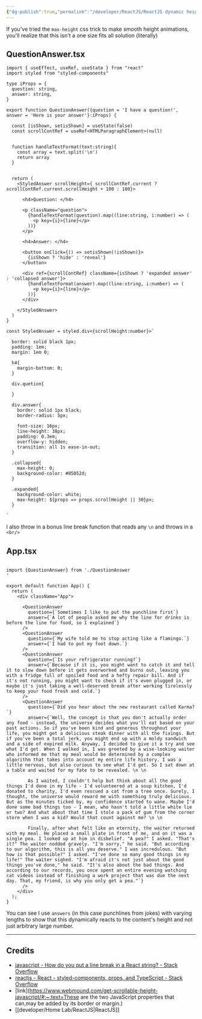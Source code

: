 ```yaml
---
{"dg-publish":true,"permalink":"/developer/ReactJS/ReactJS dynamic height with smooth animation/","created":"2024-02-29T22:19:56.234-06:00","updated":"2024-06-04T15:44:36.000-05:00"}
---
```


If you've tried the `max-height` css trick to make smooth height animations, you'll realize that this isn't a one size fits all solution (literally)

## QuestionAnswer.tsx
```tsx
import { useEffect, useRef, useState } from "react"
import styled from "styled-components"

type iProps = {
  question: string,
  answer: string,
}

export function QuestionAnswer({question = 'I have a question!', answer = 'Here is your answer'}:iProps) {

  const [isShown, setisShown] = useState(false)
  const scrollContRef = useRef<HTMLParagraphElement>(null)


  function handleTextFormat(text:string){
    const array = text.split('\n')
    return array
  }

  
  return (
    <StyledAnswer scrollHeight={ scrollContRef.current ? scrollContRef.current.scrollHeight + 100 : 100}>

      <h4>Question: </h4>

      <p className="question"> 
        {handleTextFormat(question).map((line:string, i:number) => (
          <p key={i}>{line}</p>
        ))}
      </p>

      <h4>Answer: </h4>

      <button onClick={() => setisShown(!isShown)}>
        {isShown ? 'hide' : 'reveal'}
      </button>

      <div ref={scrollContRef} className={isShown ? 'expanded answer' : 'collapsed answer'}>
        {handleTextFormat(answer).map((line:string, i:number) => (
          <p key={i}>{line}</p>
        ))}
      </div>

    </StyledAnswer>
  )
}

const StyledAnswer = styled.div<{scrollHeight:number}>`

  border: solid black 1px;
  padding: 1em;
  margin: 1em 0;

  h4{
    margin-bottom: 0;
  }

  div.quetion{

  }

  div.answer{
    border: solid 1px black;
    border-radius: 5px;

    font-size: 16px;
    line-height: 38px;
    padding: 0.3em;
    overflow-y: hidden;
    transition: all 1s ease-in-out;
  }

  .collapsed{
    max-height: 0;
    background-color: #05052d;
  }

  .expanded{
    background-color: white;
    max-height: ${props => props.scrollHeight || 30}px;
  }

`
```

I also throw in a bonus line break function that reads any `\n` and throws in a `<br/>`


## App.tsx
```tsx

import {QuestionAnswer} from './QuestionAnswer
'

export default function App() {
  return (
    <div className="App">
      
      <QuestionAnswer 
        question={`Sometimes I like to put the punchline first`}
        answer={`A lot of people asked me why the line for drinks is before the line for food, so I explained`}
      />
      <QuestionAnswer 
        question={`My wife told me to stop acting like a flamingo.`}
        answer={`I had to put my foot down.`}
      />
      <QuestionAnswer 
        question={`Is your refrigerator running?`}
        answer={`Because if it is, you might want to catch it and tell it to slow down before it gets overworked and burns out, leaving you with a fridge full of spoiled food and a hefty repair bill. And if it's not running, you might want to check if it's even plugged in, or maybe it's just taking a well-deserved break after working tirelessly to keep your food fresh and cold.`}
      />
      <QuestionAnswer 
        question={`Did you hear about the new restaurant called Karma?`}
        answer={`Well, the concept is that you don't actually order any food - instead, the universe decides what you'll eat based on your past actions. So if you've been kind and generous throughout your life, you might get a delicious steak dinner with all the fixings. But if you've been a total jerk, you might end up with a moldy sandwich and a side of expired milk. Anyway, I decided to give it a try and see what I'd get. When I walked in, I was greeted by a wise-looking waiter who informed me that my meal would be determined by a complex algorithm that takes into account my entire life history. I was a little nervous, but also curious to see what I'd get. So I sat down at a table and waited for my fate to be revealed. \n \n

        As I waited, I couldn't help but think about all the good things I'd done in my life - I'd volunteered at a soup kitchen, I'd donated to charity, I'd even rescued a cat from a tree once. Surely, I thought, the universe would reward me with something truly delicious. But as the minutes ticked by, my confidence started to wane. Maybe I'd done some bad things too - I mean, who hasn't told a little white lie or two? And what about that time I stole a pack of gum from the corner store when I was a kid? Would that count against me? \n \n
        
        Finally, after what felt like an eternity, the waiter returned with my meal. He placed a small plate in front of me, and on it was a single pea. I looked up at him in disbelief. "A pea?" I asked. "That's it?" The waiter nodded gravely. "I'm sorry," he said. "But according to our algorithm, this is all you deserve." I was incredulous. "But how is that possible?" I asked. "I've done so many good things in my life!" The waiter sighed. "I'm afraid it's not just about the good things you've done," he said. "It's also about the bad things. And according to our records, you once spent an entire evening watching cat videos instead of finishing a work project that was due the next day. That, my friend, is why you only get a pea."`}
      />
    </div>
  );
}
```

You can see I use `answers` (in this case punchlines from jokes) with varying lengths to show that this dynamically reacts to the content's height and not just arbitrary large number.

---
## Credits
- [javascript - How do you put a line break in a React string? - Stack Overflow](https://stackoverflow.com/questions/55541031/how-do-you-put-a-line-break-in-a-react-string)
- [reactjs - React - styled-components, props, and TypeScript - Stack Overflow](https://stackoverflow.com/questions/60992002/react-styled-components-props-and-typescript)
- [link](https://www.webmound.com/get-scrollable-height-javascript/#:~:text=These are the two JavaScript properties that can,may be added by its border or margin.)
- [[developer/Home Lab/ReactJS\|ReactJS]]